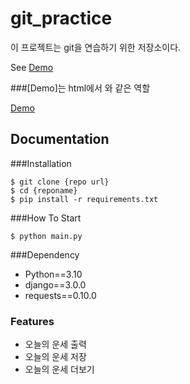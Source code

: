 # git_practice
이 프로젝트는 git을 연습하기 위한 저장소이다.

See [Demo](https://www.google.com/)

###[Demo]는 html에서 <a>와 같은 역할

<a href="https://www.google.com/">Demo</a>

## Documentation

###Installation

```shell
$ git clone {repo url}
$ cd {reponame}
$ pip install -r requirements.txt
```

###How To Start

```shell
$ python main.py
```

###Dependency

- Python==3.10
- django==3.0.0
- requests==0.10.0

### Features

- 오늘의 운세 출력
- 오늘의 운세 저장
- 오늘의 운세 더보기
